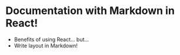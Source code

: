 # Documentation with Markdown in React!
* Benefits of using React... but...
* Write layout in Markdown!